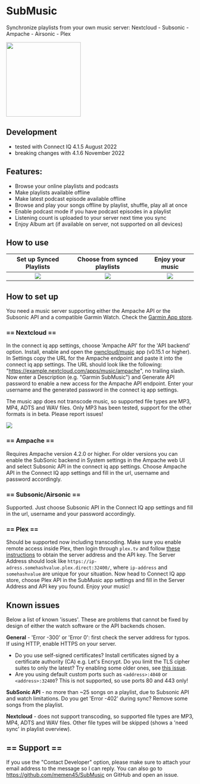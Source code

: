# SubMusic
Synchronize playlists from your own music server: Nextcloud - Subsonic - Ampache - Airsonic - Plex

[<img src="https://developer.garmin.com/static/available-badge-9e49ebfb7336ce47f8df66dfe45d28ae.svg" width="200">](https://apps.garmin.com/en-US/apps/600bd75f-6ccf-4ca5-bc7a-0a4fcfdcf794)

## Development
- tested with Connect IQ 4.1.5 August 2022
- breaking changes with 4.1.6 November 2022

## Features:
- Browse your online playlists and podcasts
- Make playlists available offline
- Make latest podcast episode available offline
- Browse and play your songs offline by playlist, shuffle, play all at once
- Enable podcast mode if you have podcast episodes in a playlist
- Listening count is uploaded to your server next time you sync
- Enjoy Album art (if available on server, not supported on all devices)

## How to use

Set up Synced Playlists    |  Choose from synced playlists | Enjoy your music 
:-------------------------:|:-------------------------:|:-------------------------:
![](images/ConfigureSyncVIew.png) | ![](images/ChoosePlaybackView.png) | ![](images/PlaybackView.png)

## How to set up
You need a music server supporting either the Ampache API or the Subsonic API and a compatible Garmin Watch. Check the [Garmin App store](https://apps.garmin.com/en-US/apps/600bd75f-6ccf-4ca5-bc7a-0a4fcfdcf794).

### == Nextcloud ==

In the connect iq app settings, choose 'Ampache API' for the 'API backend' option. Install, enable and open the [owncloud/music](https://apps.nextcloud.com/apps/music) app (v0.15.1 or higher). In Settings copy the URL for the Ampache endpoint and paste it into the connect iq app settings. The URL should look like the following: "https://example.nextcloud.com/apps/music/ampache", no trailing slash. Now enter a Description (e.g. "Garmin SubMusic") and Generate API password to enable a new access for the Ampache API endpoint. Enter your username and the generated password in the connect iq app settings.

The music app does not transcode music, so supported file types are MP3, MP4, ADTS and WAV files. Only MP3 has been tested, support for the other formats is in beta. Please report issues!

![](images/NextcloudView.png)

### == Ampache ==

Requires Ampache version 4.2.0 or higher. For older versions you can enable the SubSonic backend in System settings in the Ampache web UI and select Subsonic API in the connect iq app settings. Choose Ampache API in the Connect IQ app settings and fill in the url, username and password accordingly.

### == Subsonic/Airsonic ==

Supported. Just choose Subsonic API in the Connect IQ app settings and fill in the url, username and your password accordingly.

### == Plex ==

Should be supported now including transcoding. Make sure you enable remote access inside Plex, then login through `plex.tv` and follow [these instructions](https://support.plex.tv/articles/204059436-finding-an-authentication-token-x-plex-token/) to obtain the server address and the API key. The Server Address should look like `https://ip-adress.somehashvalue.plex.direct:32400/`, where `ip-address` and `somehashvalue` are unique for your situation. Now head to Connect IQ app store, choose Plex API in the SubMusic app settings and fill in the Server Address and API key you found. Enjoy your music!

## Known issues 
Below a list of known 'issues'. These are problems that cannot be fixed by design of either the watch software or the API backends chosen.

**General** - 'Error -300' or 'Error 0': first check the server address for typos. If using HTTP, enable HTTPS on your server. 
- Do you use self-signed certificates? Install certificates signed by a certificate authority (CA) e.g. Let's Encrypt. Do you limit the TLS cipher suites to only the latest? Try enabling some older ones, see [this issue](https://github.com/memen45/SubMusic/issues/42#issuecomment-1073341881). 
- Are you using default custom ports such as `<address>:4040` or `<address>:32400`? This is not supported, so use ports 80 and 443 only!

**SubSonic API** - no more than ~25 songs on a playlist, due to Subsonic API and watch limitations. Do you get 'Error -402' during sync? Remove some songs from the playlist.

**Nextcloud** - does not support transcoding, so supported file types are MP3, MP4, ADTS and WAV files. Other file types will be skipped (shows a 'need sync' in playlist overview).

## == Support ==

If you use the "Contact Developer" option, please make sure to attach your email address to the message so I can reply. You can also go to https://github.com/memen45/SubMusic on GitHub and open an issue.
